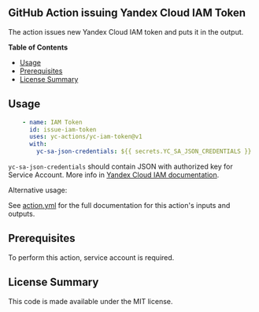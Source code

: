 ## GitHub Action issuing Yandex Cloud IAM Token

The action issues new Yandex Cloud IAM token and puts it in the output.

**Table of Contents**

<!-- toc -->

- [Usage](#usage)
- [Prerequisites](#prerequisites)
- [License Summary](#license-summary)

<!-- tocstop -->

## Usage

```yaml
    - name: IAM Token
      id: issue-iam-token
      uses: yc-actions/yc-iam-token@v1
      with:
        yc-sa-json-credentials: ${{ secrets.YC_SA_JSON_CREDENTIALS }}
```
`yc-sa-json-credentials` should contain JSON with authorized key for Service Account. More info in [Yandex Cloud IAM documentation](https://cloud.yandex.ru/docs/container-registry/operations/authentication#sa-json).

Alternative usage:



See [action.yml](action.yml) for the full documentation for this action's inputs and outputs.

## Prerequisites

To perform this action, service account is required.

## License Summary

This code is made available under the MIT license.

